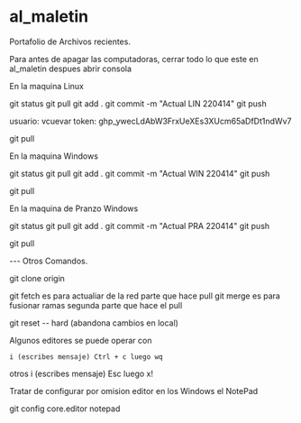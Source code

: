 # al_maletin
Portafolio de Archivos recientes.

Para antes de apagar las computadoras, cerrar todo lo que este en al_maletin
despues abrir consola

En la maquina Linux

git status
git pull
git add .
git commit -m "Actual LIN 220414"
git push

usuario: vcuevar
token: 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

git pull


En la maquina Windows

git status
git pull
git add .
git commit -m "Actual WIN 220414"
git push

git pull


En la maquina de Pranzo Windows

git status
git pull
git add .
git commit -m "Actual PRA 220414"
git push

git pull


--- Otros Comandos.

git clone origin

git fetch    es para actualiar de la red parte que hace pull
git merge    es para fusionar ramas segunda parte que hace el pull

git reset -- hard  (abandona cambios en local)

Algunos editores se puede operar con

	i (escribes mensaje) Ctrl + c luego wq
otros
i (escribes mensaje) Esc luego x!

Tratar de configurar por omision editor en los Windows el NotePad

git config core.editor notepad
 
